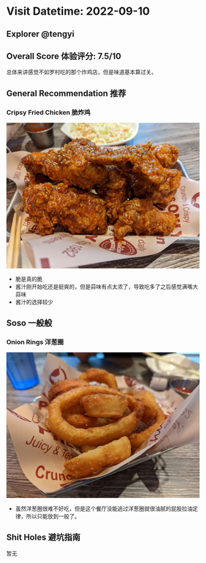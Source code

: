 # Visit Datetime: 2022-09-10

## Explorer @tengyi

## Overall Score 体验评分: 7.5/10

总体来讲感觉不如罗村吃的那个炸鸡店，但是味道基本算过关。

## General Recommendation 推荐

### Cripsy Fried Chicken 脆炸鸡

![Cripsy Fried Chicken](Pix2022Sep10th/Crispy_Fried_Chicken.jpg)

- 脆是真的脆
- 酱汁刚开始吃还是挺爽的，但是蒜味有点太浓了，导致吃多了之后感觉满嘴大蒜味
- 酱汁的选择较少

## Soso 一般般

### Onion Rings 洋葱圈

![Onion Rings](Pix2022Sep10th/Onion_Rings.jpg)

- 虽然洋葱圈很难不好吃，但是这个餐厅没能逃过洋葱圈就很油腻的屁股拉油定律，所以只能放到一般了。

## Shit Holes 避坑指南
暂无